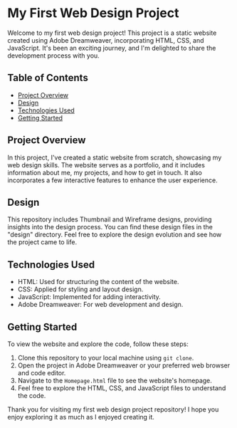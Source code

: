 # My First Web Design Project

Welcome to my first web design project! This project is a static website created using Adobe Dreamweaver, incorporating HTML, CSS, and JavaScript. It's been an exciting journey, and I'm delighted to share the development process with you.

## Table of Contents

- [Project Overview](#project-overview)
- [Design](#design)
- [Technologies Used](#technologies-used)
- [Getting Started](#getting-started)

## Project Overview

In this project, I've created a static website from scratch, showcasing my web design skills. The website serves as a portfolio, and it includes information about me, my projects, and how to get in touch. It also incorporates a few interactive features to enhance the user experience.

## Design

This repository includes Thumbnail and Wireframe designs, providing insights into the design process. You can find these design files in the "design" directory. Feel free to explore the design evolution and see how the project came to life.

## Technologies Used

- HTML: Used for structuring the content of the website.
- CSS: Applied for styling and layout design.
- JavaScript: Implemented for adding interactivity.
- Adobe Dreamweaver: For web development and design.

## Getting Started

To view the website and explore the code, follow these steps:

1. Clone this repository to your local machine using `git clone`.
2. Open the project in Adobe Dreamweaver or your preferred web browser and code editor.
3. Navigate to the `Homepage.html` file to see the website's homepage.
4. Feel free to explore the HTML, CSS, and JavaScript files to understand the code.

Thank you for visiting my first web design project repository! I hope you enjoy exploring it as much as I enjoyed creating it.
